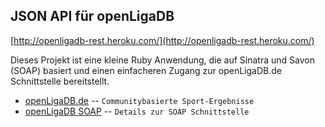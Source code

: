 JSON API für openLigaDB
-----------------------

[http://openligadb-rest.heroku.com/](http://openligadb-rest.heroku.com/)

Dieses Projekt ist eine kleine Ruby Anwendung, die auf Sinatra und Savon (SOAP) basiert und einen einfacheren Zugang zur openLigaDB.de Schnittstelle bereitstellt.

* [openLigaDB.de](http://www.openligadb.de/) -- `Communitybasierte Sport-Ergebnisse`
* [openLigaDB SOAP](http://www.openligadb.de/Webservices/Sportsdata.asmx) -- `Details zur SOAP Schnittstelle`